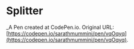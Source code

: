 # Splitter 
 _A Pen created at CodePen.io. Original URL: [https://codepen.io/sarathmummini/pen/vqOqyq](https://codepen.io/sarathmummini/pen/vqOqyq).

 